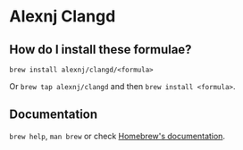 # Alexnj Clangd

## How do I install these formulae?

`brew install alexnj/clangd/<formula>`

Or `brew tap alexnj/clangd` and then `brew install <formula>`.

## Documentation

`brew help`, `man brew` or check [Homebrew's documentation](https://docs.brew.sh).
